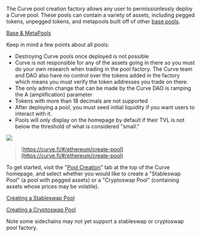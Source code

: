 The Curve pool creation factory allows any user to permissionlessly deploy a Curve pool. These pools can contain a variety of assets, including pegged tokens, unpegged tokens, and metapools built off of other [base pools](../lp/pools.md).

[Base & MetaPools](../lp/pools.md)

Keep in mind a few points about all pools:

*   Destroying Curve pools once deployed is not possible
*   Curve is not responsible for any of the assets going in there so you must do your own research when trading in the pool factory. The Curve team and DAO also have no control over the tokens added in the factory which means you must verify the token addresses you trade on there.
*   The only admin change that can be made by the Curve DAO is ramping the A (amplification) parameter
*   Tokens with more than 18 decimals are not supported
*   After deploying a pool, you must seed initial liquidity if you want users to interact with it.
*   Pools will only display on the homepage by default if their TVL is not below the threshold of what is considered "small."

![](https://2254922201-files.gitbook.io/~/files/v0/b/gitbook-x-prod.appspot.com/o/spaces%2F-MFA0rQI3SzfbVFgp3Ic%2Fuploads%2FG8vaDTHGU7qj5zSpO8tI%2Fimage.png?alt=media&token=b0c99e15-473c-4ccc-a210-84798a2096c0)

> ​[https://curve.fi/#/ethereum/create-pool](https://curve.fi/#/ethereum/create-pool)​

To get started, visit the "[Pool Creation](https://curve.fi/#/ethereum/create-pool)" tab at the top of the Curve homepage, and select whether you would like to create a "Stableswap Pool" (a pool with pegged assets) or a "Cryptoswap Pool" (containing assets whose prices may be volatile).

[Creating a Stableswap Pool](../factory-pools/creating-a-stableswap-pool.md)

[Creating a Cryptoswap Pool](../factory-pools/creating-a-cryptoswap-pool.md)

Note some sidechains may not yet support a stableswap or cryptoswap pool factory.
